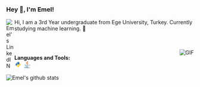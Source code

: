 ### Hey 👋, I'm Emel!

<a href="https://www.linkedin.com/in/emel-kayac%C4%B1-825a19178/">
  <img align="left" alt="Emel's LinkedIN" width="22px" src="https://cdn.jsdelivr.net/npm/simple-icons@v3/icons/linkedin.svg" />
<a />

Hi, I am a 3rd Year undergraduate from Ege University, Turkey. Currently studying machine learning. 🤖

<br />
<br />

  <img align="right" alt="GIF" src="https://media.giphy.com/media/tczJoRU7XwBS8/giphy.gif" />
  
**Languages and Tools:**  
<code><img height="20" src="https://raw.githubusercontent.com/github/explore/80688e429a7d4ef2fca1e82350fe8e3517d3494d/topics/python/python.png"></code>
<code><img height="20" src="https://raw.githubusercontent.com/github/explore/80688e429a7d4ef2fca1e82350fe8e3517d3494d/topics/java/java.png"></code>


![Emel's github stats](https://github-readme-stats.vercel.app/api?username=emel-kayaci&show_icons=true&hide_border=true)
